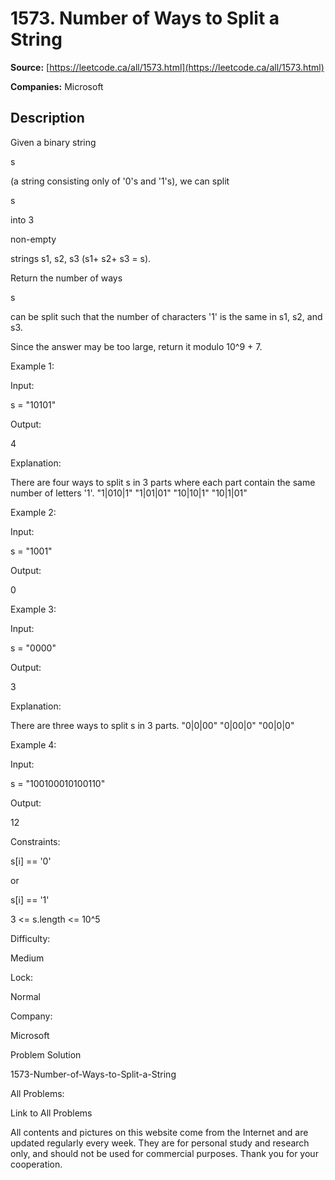 # 1573. Number of Ways to Split a String

**Source:** [https://leetcode.ca/all/1573.html](https://leetcode.ca/all/1573.html)

**Companies:** Microsoft

## Description

Given a binary string

s

(a string consisting only of '0's and '1's), we
            can split

s

into 3

non-empty

strings s1, s2, s3 (s1+
            s2+ s3 = s).

Return the number of ways

s

can be split such that the number of characters
                '1' is the same in s1, s2, and s3.

Since the answer may be too large, return it modulo 10^9 + 7.

Example 1:

Input:

s = "10101"

Output:

4

Explanation:

There are four ways to split s in 3 parts where each part contain the same number of letters '1'.
"1|010|1"
"1|01|01"
"10|10|1"
"10|1|01"

Example 2:

Input:

s = "1001"

Output:

0

Example 3:

Input:

s = "0000"

Output:

3

Explanation:

There are three ways to split s in 3 parts.
"0|0|00"
"0|00|0"
"00|0|0"

Example 4:

Input:

s = "100100010100110"

Output:

12

Constraints:

s[i] == '0'

or

s[i] == '1'

3 <= s.length <= 10^5

Difficulty:

Medium

Lock:

Normal

Company:

Microsoft

Problem Solution

1573-Number-of-Ways-to-Split-a-String

All Problems:

Link to All Problems

All contents and pictures on this website come from the Internet and are updated regularly every week. They are for personal study and research only, and should not be used for commercial purposes. Thank you for your cooperation.

